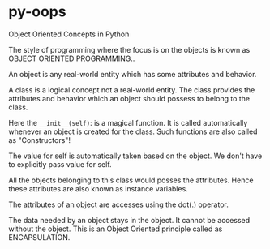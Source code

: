 # py-oops
Object Oriented Concepts in Python

The style of programming where the focus is on the objects is known as OBJECT ORIENTED PROGRAMMING..

An object is any real-world entity which has some attributes and behavior.

A class is a logical concept not a real-world entity. The class provides the attributes and behavior which an object should possess to belong to the class.

Here the `__init__(self)`: is a magical function. It is called automatically whenever an object is created for the class. Such functions are also called as "Constructors"!

The value for self is automatically taken based on the object. We don't have to explicitly pass value for self.

All the objects belonging to this class would posses the attributes. Hence these attributes are also known as instance variables.

The attributes of an object are accesses using the dot(.) operator.

The data needed by an object stays in the object. It cannot be accessed without the object. This is an Object Oriented principle called as ENCAPSULATION.